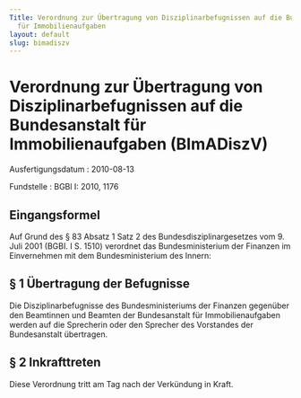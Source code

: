 ```yaml
---
Title: Verordnung zur Übertragung von Disziplinarbefugnissen auf die Bundesanstalt
  für Immobilienaufgaben
layout: default
slug: bimadiszv
---
```


# Verordnung zur Übertragung von Disziplinarbefugnissen auf die Bundesanstalt für Immobilienaufgaben (BImADiszV)

Ausfertigungsdatum
:   2010-08-13

Fundstelle
:   BGBl I: 2010, 1176


## Eingangsformel

Auf Grund des § 83 Absatz 1 Satz 2 des Bundesdisziplinargesetzes vom
9\. Juli 2001 (BGBI. I S. 1510) verordnet das Bundesministerium der
Finanzen im Einvernehmen mit dem Bundesministerium des Innern:


## § 1 Übertragung der Befugnisse

Die Disziplinarbefugnisse des Bundesministeriums der Finanzen
gegenüber den Beamtinnen und Beamten der Bundesanstalt für
Immobilienaufgaben werden auf die Sprecherin oder den Sprecher des
Vorstandes der Bundesanstalt übertragen.


## § 2 Inkrafttreten

Diese Verordnung tritt am Tag nach der Verkündung in Kraft.

